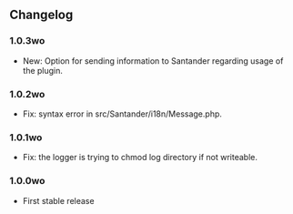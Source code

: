 ## Changelog ##

### 1.0.3wo ###
* New: Option for sending information to Santander regarding usage of the plugin.

### 1.0.2wo ###
* Fix: syntax error in src/Santander/i18n/Message.php.

### 1.0.1wo ###
* Fix: the logger is trying to chmod log directory if not writeable.

### 1.0.0wo ###
* First stable release